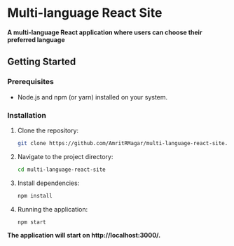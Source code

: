 # Multi-language React Site

**A multi-language React application where users can choose their preferred language**


## Getting Started

### Prerequisites
* Node.js and npm (or yarn) installed on your system.

### Installation
1. Clone the repository:
   ```bash
   git clone https://github.com/AmritRMagar/multi-language-react-site.git

2. Navigate to the project directory:
   ```bash
   cd multi-language-react-site

3. Install dependencies:
   ```bash
   npm install

4. Running the application:
   ```bash
   npm start

**The application will start on http://localhost:3000/.**